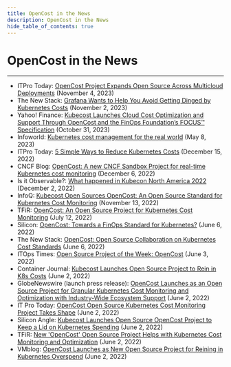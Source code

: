 ```yaml
---
title: OpenCost in the News
description: OpenCost in the News
hide_table_of_contents: true
---
```


# OpenCost in the News

---

* ITPro Today: [OpenCost Project Expands Open Source Across Multicloud Deployments](https://www.itprotoday.com/cloudops/opencost-project-expands-open-source-across-multicloud-deployments) (November 4, 2023)
* The New Stack: [Grafana Wants to Help You Avoid Getting Dinged by Kubernetes Costs](https://thenewstack.io/grafana-wants-to-help-you-avoid-getting-dinged-by-kubernetes-costs/) (November 2, 2023)
* Yahoo! Finance: [Kubecost Launches Cloud Cost Optimization and Support Through OpenCost and the FinOps Foundation’s FOCUS™ Specification](https://finance.yahoo.com/news/kubecost-launches-cloud-cost-optimization-080000850.html) (October 31, 2023)
* Infoworld: [Kubernetes cost management for the real world](https://www.infoworld.com/article/3695569/kubernetes-cost-management-for-the-real-world.html) (May 8, 2023)
* ITPro Today: [5 Simple Ways to Reduce Kubernetes Costs](https://www.itprotoday.com/hybrid-cloud-and-multicloud/5-simple-ways-reduce-kubernetes-costs) (December 15, 2022)
* CNCF Blog: [OpenCost: A new CNCF Sandbox Project for real-time Kubernetes cost monitoring](https://www.cncf.io/blog/2022/12/06/opencost-a-new-cncf-sandbox-project-for-real-time-kubernetes-cost-monitoring/) (December 6, 2022)
* Is it Observable?: [What happened in Kubecon North America 2022](https://youtu.be/Oeg5d2lIiMg?t=1651) (December 2, 2022)
* InfoQ: [Kubecost Open Sources OpenCost: An Open Source Standard for Kubernetes Cost Monitoring](https://www.infoq.com/news/2022/11/kubecost-opencost/) (November 13, 2022)
* TFiR: [OpenCost: An Open Source Project for Kubernetes Cost Monitoring](https://www.youtube.com/watch?v=68wuC0iopZw&t=110s) (July 12, 2022)
* Silicon: [OpenCost: Towards a FinOps Standard for Kubernetes?](https://www.silicon.fr/opencost-vers-un-standard-finops-pour-kubernetes-440274.html) (June 6, 2022)
* The New Stack: [OpenCost: Open Source Collaboration on Kubernetes Cost Standards](https://thenewstack.io/opencost-open-source-collaboration-on-kubernetes-cost-standards/) (June 6, 2022)
* ITOps Times: [Open Source Project of the Week: OpenCost](https://www.itopstimes.com/kubernetes/itops-times-open-source-project-of-the-week-opencost/) (June 3, 2022)
* Container Journal: [Kubecost Launches Open Source Project to Rein in K8s Costs](https://containerjournal.com/features/kubecost-launches-open-source-project-to-rein-in-k8s-costs/) (June 2, 2022)
* GlobeNewswire (launch press release): [OpenCost Launches as an Open Source Project for Granular Kubernetes Cost Monitoring and Optimization with Industry-Wide Ecosystem Support](https://www.globenewswire.com/news-release/2022/06/02/2454957/0/en/OpenCost-Launches-as-an-Open-Source-Project-for-Granular-Kubernetes-Cost-Monitoring-and-Optimization-with-Industry-Wide-Ecosystem-Support.html) (June 2, 2022)
* IT Pro Today: [OpenCost Open Source Kubernetes Cost Monitoring Project Takes Shape](https://www.itprotoday.com/cloudops/opencost-open-source-kubernetes-cost-monitoring-project-takes-shape) (June 2, 2022)
* Silicon Angle: [Kubecost Launches Open Source OpenCost Project to Keep a Lid on Kubernetes Spending](https://siliconangle.com/2022/06/02/kubecost-launches-open-source-opencost-project-keep-lid-kubernetes-spending/) (June 2, 2022)
* TFiR: [New 'OpenCost' Open Source Project Helps with Kubernetes Cost Monitoring and Optimization](https://www.tfir.io/new-opencost-open-source-project-helps-with-kubernetes-cost-monitoring-and-optimization/) (June 2, 2022)
* VMblog: [OpenCost Launches as New Open Source Project for Reining in Kubernetes Overspend](https://vmblog.com/archive/2022/06/02/opencost-launches-as-new-open-source-project-for-reining-in-kubernetes-overspend.aspx#.YplvIhPMLPY) (June 2, 2022)
